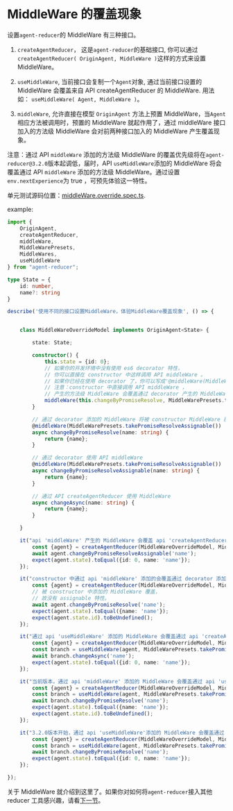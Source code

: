 # MiddleWare 的覆盖现象

设置`agent-reducer`的 MiddleWare 有三种接口。

1. `createAgentReducer`， 这是`agent-reducer`的基础接口, 你可以通过 `createAgentReducer( OriginAgent, MiddleWare )`这样的方式来设置 MiddleWare。
   
2. `useMiddleWare`, 当前接口会复制一个`Agent`对象, 通过当前接口设置的 MiddleWare 会覆盖来自 API createAgentReducer 的 MiddleWare. 用法如： `useMiddleWare( Agent, MiddleWare )`。
   
3. `middleWare`, 允许直接在模型 `OriginAgent` 方法上预置 MiddleWare，当`Agent`相应方法被调用时，预置的 MiddleWare 就起作用了，通过 middleWare 接口加入的方法级 MiddleWare 会对前两种接口加入的 MiddleWare 产生覆盖现象。

注意：通过 API `middleWare` 添加的方法级 MiddleWare 的覆盖优先级将在`agent-reducer@3.2.0`版本起调低，届时，API `useMiddleWare`添加的 MiddleWare 将会覆盖通过 API `middleWare` 添加的方法级 MiddleWare。通过设置`env.nextExperience`为 true ，可预先体验这一特性。

单元测试源码位置：[middleWare.override.spec.ts](https://github.com/filefoxper/agent-reducer/blob/master/test/zh/guides/middleWare.override.spec.ts).

example:
```typescript
import {
    OriginAgent,
    createAgentReducer,
    middleWare,
    MiddleWarePresets,
    MiddleWares,
    useMiddleWare
} from "agent-reducer";

type State = {
    id: number,
    name?: string
}

describe('使用不同的接口设置MiddleWare，体验MiddleWare覆盖现象', () => {


    class MiddleWareOverrideModel implements OriginAgent<State> {

        state: State;

        constructor() {
            this.state = {id: 0};
            // 如果你的开发环境中没有使用 es6 decorator 特性，
            // 你可以直接在 constructor 中这样调用 API middleWare 。
            // 如果你已经在使用 decorator 了，你可以写成'@middleWare(MiddleWare)'形式。
            // 注意：constructor 中直接调用 API middleWare ， 
            // 产生的方法级 MiddleWare 会覆盖通过 decorator 产生的 MiddleWare 
            middleWare(this.changeByPromiseResolve, MiddleWarePresets.takePromiseResolve());
        }

        // 通过 decorator 添加的 MiddleWare 将被 constructor MiddleWare 覆盖
        @middleWare(MiddleWarePresets.takePromiseResolveAssignable())
        async changeByPromiseResolve(name: string) {
            return {name};
        }

        // 通过 decorator 使用 API middleWare
        @middleWare(MiddleWarePresets.takePromiseResolveAssignable())
        async changeByPromiseResolveAssignable(name: string) {
            return {name};
        }

        // 通过 API createAgentReducer 使用 MiddleWare
        async changeAsync(name: string) {
            return {name};
        }

    }

    it("api 'middleWare' 产生的 MiddleWare 会覆盖 api 'createAgentReducer' 产生的 MiddleWare", async () => {
        const {agent} = createAgentReducer(MiddleWareOverrideModel, MiddleWares.takePromiseResolve());
        await agent.changeByPromiseResolveAssignable('name');
        expect(agent.state).toEqual({id: 0, name: 'name'});
    });

    it("constructor 中通过 api 'middleWare' 添加的会覆盖通过 decorator 添加的", async () => {
        const {agent} = createAgentReducer(MiddleWareOverrideModel, MiddleWares.takePromiseResolve());
        // 被 constructor 中添加的 MiddleWare 覆盖，
        // 故没有 assignable 特性。
        await agent.changeByPromiseResolve('name');
        expect(agent.state).toEqual({name: 'name'});
        expect(agent.state.id).toBeUndefined();
    });

    it("通过 api 'useMiddleWare' 添加的 MiddleWare 会覆盖通过 api 'createAgentReducer'添加的 MiddleWare", async () => {
        const {agent} = createAgentReducer(MiddleWareOverrideModel, MiddleWares.takePromiseResolve());
        const branch = useMiddleWare(agent, MiddleWarePresets.takePromiseResolveAssignable());
        await branch.changeAsync('name');
        expect(agent.state).toEqual({id: 0, name: 'name'});
    });

    it("当前版本，通过 api 'middleWare' 添加的 MiddleWare 会覆盖通过 api 'useMiddleWare'添加的 MiddleWare", async () => {
        const {agent} = createAgentReducer(MiddleWareOverrideModel, MiddleWares.takePromiseResolve());
        const branch = useMiddleWare(agent, MiddleWarePresets.takePromiseResolveAssignable());
        await branch.changeByPromiseResolve('name');
        expect(agent.state).toEqual({name: 'name'});
        expect(agent.state.id).toBeUndefined();
    });

    it("3.2.0版本开始，通过 api 'useMiddleWare'添加的 MiddleWare 会覆盖通过 api 'middleWare' 添加的 MiddleWare", async () => {
        const {agent} = createAgentReducer(MiddleWareOverrideModel, MiddleWares.takePromiseResolve(), {nextExperience: true});
        const branch = useMiddleWare(agent, MiddleWarePresets.takePromiseResolveAssignable());
        await branch.changeByPromiseResolve('name');
        expect(agent.state).toEqual({id: 0, name: 'name'});
    });

});
```
关于 MiddleWare 就介绍到这里了。如果你对如何将`agent-reducer`接入其他 reducer 工具感兴趣，请看[下一节](https://github.com/filefoxper/agent-reducer/blob/master/documents/zh/guides/with_other_reducer_tools.md)。
